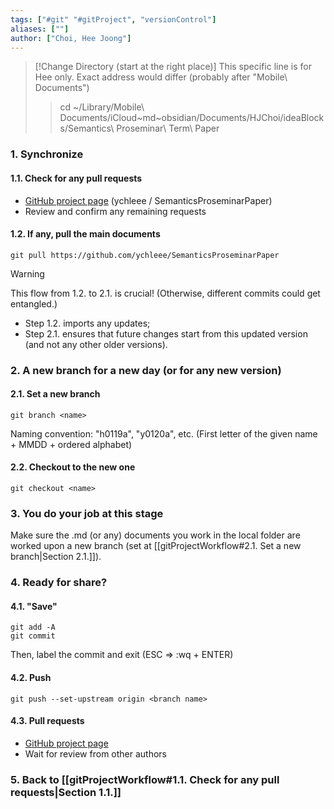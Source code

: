 ```yaml
---
tags: ["#git" "#gitProject", "versionControl"]
aliases: [""]
author: ["Choi, Hee Joong"]
---
```


>[!Change Directory (start at the right place)]
>This specific line is for Hee only. Exact address would differ (probably after "Mobile\ Documents")
>> cd ~/Library/Mobile\ Documents/iCloud~md~obsidian/Documents/HJChoi/ideaBlocks/Semantics\ Proseminar\ Term\ Paper

### 1. Synchronize
#### 1.1. Check for any pull requests
- [GitHub project page](
https://github.com/ychleee/SemanticsProseminarPaper/pulls)
(ychleee / SemanticsProseminarPaper)
- Review and confirm any remaining requests

#### 1.2. If any, pull the main documents
```
git pull https://github.com/ychleee/SemanticsProseminarPaper
```

> [!Warning] 
> This flow from 1.2. to 2.1. is crucial!
> (Otherwise, different commits could get entangled.)
> - Step 1.2. imports any updates;
> - Step 2.1. ensures that future changes start from this updated version (and not any other older versions).

### 2. A new branch for a new day (or for any new version)
#### 2.1. Set a new branch
```
git branch <name>
```
Naming convention: "h0119a", "y0120a", etc.
(First letter of the given name + MMDD + ordered alphabet)

#### 2.2. Checkout to the new one
```
git checkout <name>
```

### 3. You do your job at this stage
Make sure the .md (or any) documents you work in the local folder are worked upon a new branch (set at [[gitProjectWorkflow#2.1. Set a new branch|Section 2.1.]]).

### 4. Ready for share?
#### 4.1. "Save"
```
git add -A
git commit
```
Then, label the commit and exit (ESC => :wq + ENTER)

#### 4.2. Push
```
git push --set-upstream origin <branch name>
```

#### 4.3. Pull requests
- [GitHub project page](
https://github.com/ychleee/SemanticsProseminarPaper/pulls)
- Wait for review from other authors

### 5. Back to [[gitProjectWorkflow#1.1. Check for any pull requests|Section 1.1.]]